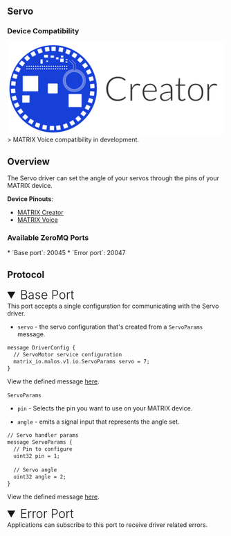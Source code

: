 <h2 style="padding-top:0">Servo</h2>

### Device Compatibility
<img class="creator-compatibility-icon" src="/img/creator-icon.svg">
> MATRIX Voice compatibility in development.

## Overview

The Servo driver can set the angle of your servos through the pins of your MATRIX device.

**Device Pinouts**:

* [MATRIX Creator](/matrix-creator/resources/pinout.md)
* [MATRIX Voice](/matrix-voice/resources/pinout.md)

<h3 style="padding-top:0">Available ZeroMQ Ports</h3>
* `Base port`: 20045
* `Error port`: 20047

## Protocol

<!-- Base PORT -->
<details open>
<summary style="font-size: 1.75rem; font-weight: 300;">Base Port</summary>
This port accepts a single configuration for communicating with the Servo driver. 

* `servo` - the servo configuration that's created from a `ServoParams` message.

```language-protobuf
message DriverConfig {
  // ServoMotor service configuration
  matrix_io.malos.v1.io.ServoParams servo = 7;
}
```
View the defined message <a href="https://github.com/matrix-io/protocol-buffers/blob/master/matrix_io/malos/v1/driver.proto" target="_blank">here</a>.

`ServoParams`

* `pin` - Selects the pin you want to use on your MATRIX device. 

* `angle` - emits a signal input that represents the angle set.

```language-protobuf
// Servo handler params
message ServoParams {
  // Pin to configure
  uint32 pin = 1;

  // Servo angle
  uint32 angle = 2;
}
```
View the defined message <a href="https://github.com/matrix-io/protocol-buffers/blob/65397022e73ac98ec2b217937f133a9eefbd8f01/matrix_io/malos/v1/io.proto" target="_blank">here</a>.
</details>

<!-- Error PORT -->
<details open>
<summary style="font-size: 1.75rem; font-weight: 300;">Error Port</summary>
Applications can subscribe to this port to receive driver related errors.
</details>
